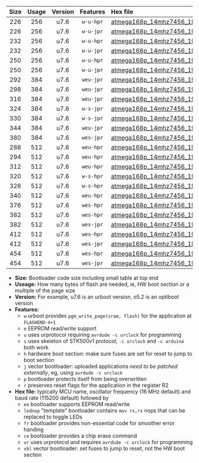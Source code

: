 |Size|Usage|Version|Features|Hex file|
|:-:|:-:|:-:|:-:|:--|
|226|256|u7.6|`w-u-hpr`|[atmega168p_14mhz7456_19200bps_ur.hex](https://raw.githubusercontent.com/stefanrueger/urboot/main/atmega168p_14mhz7456_19200bps_ur.hex)|
|226|256|u7.6|`w-u-jpr`|[atmega168p_14mhz7456_19200bps_ur_vbl.hex](https://raw.githubusercontent.com/stefanrueger/urboot/main/atmega168p_14mhz7456_19200bps_ur_vbl.hex)|
|232|256|u7.6|`w-u-hpr`|[atmega168p_14mhz7456_19200bps_lednop_ur.hex](https://raw.githubusercontent.com/stefanrueger/urboot/main/atmega168p_14mhz7456_19200bps_lednop_ur.hex)|
|232|256|u7.6|`w-u-jpr`|[atmega168p_14mhz7456_19200bps_lednop_ur_vbl.hex](https://raw.githubusercontent.com/stefanrueger/urboot/main/atmega168p_14mhz7456_19200bps_lednop_ur_vbl.hex)|
|250|256|u7.6|`w-u-hpr`|[atmega168p_14mhz7456_19200bps_lednop_fr_ur.hex](https://raw.githubusercontent.com/stefanrueger/urboot/main/atmega168p_14mhz7456_19200bps_lednop_fr_ur.hex)|
|250|256|u7.6|`w-u-jpr`|[atmega168p_14mhz7456_19200bps_lednop_fr_ur_vbl.hex](https://raw.githubusercontent.com/stefanrueger/urboot/main/atmega168p_14mhz7456_19200bps_lednop_fr_ur_vbl.hex)|
|292|384|u7.6|`weu-jpr`|[atmega168p_14mhz7456_19200bps_ee_ur_vbl.hex](https://raw.githubusercontent.com/stefanrueger/urboot/main/atmega168p_14mhz7456_19200bps_ee_ur_vbl.hex)|
|298|384|u7.6|`weu-jpr`|[atmega168p_14mhz7456_19200bps_ee_lednop_ur_vbl.hex](https://raw.githubusercontent.com/stefanrueger/urboot/main/atmega168p_14mhz7456_19200bps_ee_lednop_ur_vbl.hex)|
|316|384|u7.6|`weu-jpr`|[atmega168p_14mhz7456_19200bps_ee_lednop_fr_ur_vbl.hex](https://raw.githubusercontent.com/stefanrueger/urboot/main/atmega168p_14mhz7456_19200bps_ee_lednop_fr_ur_vbl.hex)|
|324|384|u7.6|`w-s-jpr`|[atmega168p_14mhz7456_19200bps_vbl.hex](https://raw.githubusercontent.com/stefanrueger/urboot/main/atmega168p_14mhz7456_19200bps_vbl.hex)|
|330|384|u7.6|`w-s-jpr`|[atmega168p_14mhz7456_19200bps_lednop_vbl.hex](https://raw.githubusercontent.com/stefanrueger/urboot/main/atmega168p_14mhz7456_19200bps_lednop_vbl.hex)|
|344|384|u7.6|`weu-jpr`|[atmega168p_14mhz7456_19200bps_ee_lednop_fr_ce_ur_vbl.hex](https://raw.githubusercontent.com/stefanrueger/urboot/main/atmega168p_14mhz7456_19200bps_ee_lednop_fr_ce_ur_vbl.hex)|
|380|384|u7.6|`wes-jpr`|[atmega168p_14mhz7456_19200bps_ee_vbl.hex](https://raw.githubusercontent.com/stefanrueger/urboot/main/atmega168p_14mhz7456_19200bps_ee_vbl.hex)|
|288|512|u7.6|`weu-hpr`|[atmega168p_14mhz7456_19200bps_ee_ur.hex](https://raw.githubusercontent.com/stefanrueger/urboot/main/atmega168p_14mhz7456_19200bps_ee_ur.hex)|
|294|512|u7.6|`weu-hpr`|[atmega168p_14mhz7456_19200bps_ee_lednop_ur.hex](https://raw.githubusercontent.com/stefanrueger/urboot/main/atmega168p_14mhz7456_19200bps_ee_lednop_ur.hex)|
|312|512|u7.6|`weu-hpr`|[atmega168p_14mhz7456_19200bps_ee_lednop_fr_ur.hex](https://raw.githubusercontent.com/stefanrueger/urboot/main/atmega168p_14mhz7456_19200bps_ee_lednop_fr_ur.hex)|
|320|512|u7.6|`w-s-hpr`|[atmega168p_14mhz7456_19200bps.hex](https://raw.githubusercontent.com/stefanrueger/urboot/main/atmega168p_14mhz7456_19200bps.hex)|
|326|512|u7.6|`w-s-hpr`|[atmega168p_14mhz7456_19200bps_lednop.hex](https://raw.githubusercontent.com/stefanrueger/urboot/main/atmega168p_14mhz7456_19200bps_lednop.hex)|
|340|512|u7.6|`weu-hpr`|[atmega168p_14mhz7456_19200bps_ee_lednop_fr_ce_ur.hex](https://raw.githubusercontent.com/stefanrueger/urboot/main/atmega168p_14mhz7456_19200bps_ee_lednop_fr_ce_ur.hex)|
|376|512|u7.6|`wes-hpr`|[atmega168p_14mhz7456_19200bps_ee.hex](https://raw.githubusercontent.com/stefanrueger/urboot/main/atmega168p_14mhz7456_19200bps_ee.hex)|
|382|512|u7.6|`wes-hpr`|[atmega168p_14mhz7456_19200bps_ee_lednop.hex](https://raw.githubusercontent.com/stefanrueger/urboot/main/atmega168p_14mhz7456_19200bps_ee_lednop.hex)|
|382|512|u7.6|`wes-jpr`|[atmega168p_14mhz7456_19200bps_ee_lednop_vbl.hex](https://raw.githubusercontent.com/stefanrueger/urboot/main/atmega168p_14mhz7456_19200bps_ee_lednop_vbl.hex)|
|412|512|u7.6|`wes-hpr`|[atmega168p_14mhz7456_19200bps_ee_lednop_fr.hex](https://raw.githubusercontent.com/stefanrueger/urboot/main/atmega168p_14mhz7456_19200bps_ee_lednop_fr.hex)|
|412|512|u7.6|`wes-jpr`|[atmega168p_14mhz7456_19200bps_ee_lednop_fr_vbl.hex](https://raw.githubusercontent.com/stefanrueger/urboot/main/atmega168p_14mhz7456_19200bps_ee_lednop_fr_vbl.hex)|
|454|512|u7.6|`wes-hpr`|[atmega168p_14mhz7456_19200bps_ee_lednop_fr_ce.hex](https://raw.githubusercontent.com/stefanrueger/urboot/main/atmega168p_14mhz7456_19200bps_ee_lednop_fr_ce.hex)|
|454|512|u7.6|`wes-jpr`|[atmega168p_14mhz7456_19200bps_ee_lednop_fr_ce_vbl.hex](https://raw.githubusercontent.com/stefanrueger/urboot/main/atmega168p_14mhz7456_19200bps_ee_lednop_fr_ce_vbl.hex)|

- **Size:** Bootloader code size including small table at top end
- **Useage:** How many bytes of flash are needed, ie, HW boot section or a multiple of the page size
- **Version:** For example, u7.6 is an urboot version, o5.2 is an optiboot version
- **Features:**
  + `w` urboot provides `pgm_write_page(sram, flash)` for the application at `FLASHEND-4+1`
  + `e` EEPROM read/write support
  + `u` uses urprotocol requiring `avrdude -c urclock` for programming
  + `s` uses skeleton of STK500v1 protocol; `-c urclock` and `-c arduino` both work
  + `h` hardware boot section: make sure fuses are set for reset to jump to boot section
  + `j` vector bootloader: uploaded applications *need to be patched externally*, eg, using `avrdude -c urclock`
  + `p` bootloader protects itself from being overwritten
  + `r` preserves reset flags for the application in the register R2
- **Hex file:** typically MCU name, oscillator frequency (16 MHz default) and baud rate (115200 default) followed by
  + `ee` bootloader supports EEPROM read/write
  + `lednop` "template" bootloader contains `mov rx,rx` nops that can be replaced to toggle LEDs
  + `fr` bootloader provides non-essential code for smoother error handing
  + `ce` bootloader provides a chip erase command
  + `ur` uses urprotocol and requires `avrdude -c urclock` for programming
  + `vbl` vector bootloader: set fuses to jump to reset, not the HW boot section
